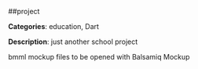 ##project

**Categories**: education, Dart

**Description**: just another school project

bmml mockup files to be opened with Balsamiq Mockup